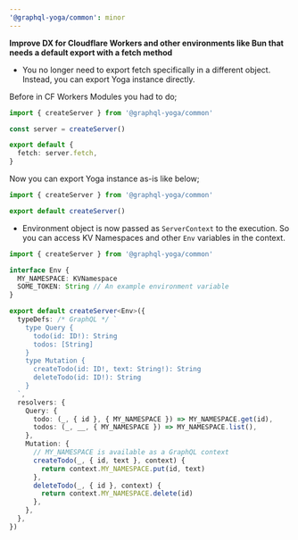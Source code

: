 ```yaml
---
'@graphql-yoga/common': minor
---
```


**Improve DX for Cloudflare Workers and other environments like Bun that needs a default export with a fetch method**

- You no longer need to export fetch specifically in a different object. Instead, you can export Yoga instance directly.

Before in CF Workers Modules you had to do;

```ts
import { createServer } from '@graphql-yoga/common'

const server = createServer()

export default {
  fetch: server.fetch,
}
```

Now you can export Yoga instance as-is like below;

```ts
import { createServer } from '@graphql-yoga/common'

export default createServer()
```

- Environment object is now passed as `ServerContext` to the execution. So you can access KV Namespaces and other `Env` variables in the context.

```ts
import { createServer } from '@graphql-yoga/common'

interface Env {
  MY_NAMESPACE: KVNamespace
  SOME_TOKEN: String // An example environment variable
}

export default createServer<Env>({
  typeDefs: /* GraphQL */ `
    type Query {
      todo(id: ID!): String
      todos: [String]
    }
    type Mutation {
      createTodo(id: ID!, text: String!): String
      deleteTodo(id: ID!): String
    }
  `,
  resolvers: {
    Query: {
      todo: (_, { id }, { MY_NAMESPACE }) => MY_NAMESPACE.get(id),
      todos: (_, __, { MY_NAMESPACE }) => MY_NAMESPACE.list(),
    },
    Mutation: {
      // MY_NAMESPACE is available as a GraphQL context
      createTodo(_, { id, text }, context) {
        return context.MY_NAMESPACE.put(id, text)
      },
      deleteTodo(_, { id }, context) {
        return context.MY_NAMESPACE.delete(id)
      },
    },
  },
})
```
